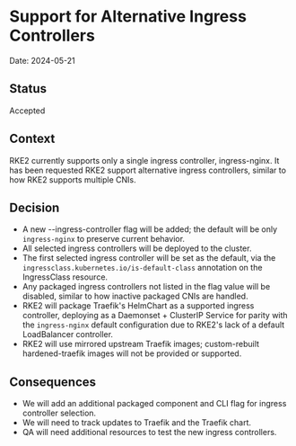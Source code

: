 # Support for Alternative Ingress Controllers

Date: 2024-05-21

## Status

Accepted

## Context

RKE2 currently supports only a single ingress controller, ingress-nginx.
It has been requested RKE2 support alternative ingress controllers, similar to how RKE2 supports multiple CNIs. 

## Decision

* A new --ingress-controller flag will be added; the default will be only `ingress-nginx` to preserve current behavior.
* All selected ingress controllers will be deployed to the cluster.
* The first selected ingress controller will be set as the default, via the `ingressclass.kubernetes.io/is-default-class` annotation
  on the IngressClass resource.
* Any packaged ingress controllers not listed in the flag value will be disabled, similar to how inactive packaged CNIs are handled.
* RKE2 will package Traefik's HelmChart as a supported ingress controller, deploying as a Daemonset + ClusterIP Service
  for parity with the `ingress-nginx` default configuration due to RKE2's lack of a default LoadBalancer controller.
* RKE2 will use mirrored upstream Traefik images; custom-rebuilt hardened-traefik images will not be provided or supported.

## Consequences

* We will add an additional packaged component and CLI flag for ingress controller selection.
* We will need to track updates to Traefik and the Traefik chart.
* QA will need additional resources to test the new ingress controllers.

